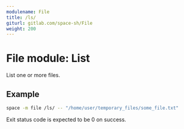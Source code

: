 ```yaml
---
modulename: File
title: /ls/
giturl: gitlab.com/space-sh/File
weight: 200
---
```

# File module: List

List one or more files.  


## Example

```sh
space -m file /ls/ -- "/home/user/temporary_files/some_file.txt"
```

Exit status code is expected to be 0 on success.
